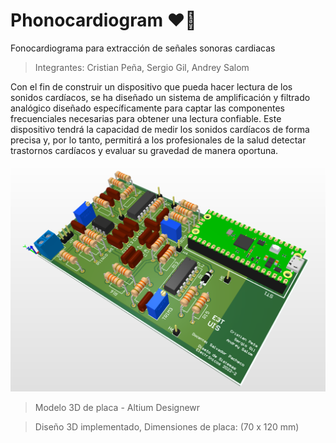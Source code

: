 # Phonocardiogram :heart::electric_plug:
Fonocardiograma para extracción de señales sonoras cardiacas

>Integrantes:
>Cristian Peña, 
>Sergio Gil, 
>Andrey Salom

Con el fin de construir un dispositivo que pueda hacer lectura de los sonidos cardíacos, se ha diseñado un sistema de amplificación y filtrado analógico diseñado específicamente para captar las componentes frecuenciales necesarias para obtener una lectura confiable. Este dispositivo tendrá la capacidad de medir los sonidos cardíacos de forma precisa y, por lo tanto, permitirá a los profesionales de la salud detectar trastornos cardíacos y evaluar su gravedad de manera oportuna.


![Diagram](https://raw.githubusercontent.com/SrMcFly20/Phonocardiogram/main/3D_Model.png)

>Modelo 3D de placa - Altium Designewr

>Diseño 3D implementado, Dimensiones de placa: (70 x 120 mm)
